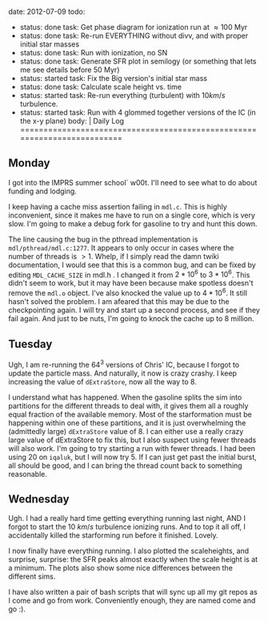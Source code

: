date: 2012-07-09
todo:
 - status: done
   task: Get phase diagram for ionization run at $\approx 100$ Myr
 - status: done
   task: Re-run EVERYTHING without divv, and with proper initial star masses
 - status: done
   task: Run with ionization, no SN
 - status: done
   task: Generate SFR plot in semilogy (or something that lets me see details before 50 Myr)
 - status: started
   task: Fix the Big version's initial star mass
 - status: done
   task: Calculate scale height vs. time
 - status: started
   task: Re-run everything (turbulent) with $10km/s$ turbulence.
 - status: started
   task: Run with 4 glommed together versions of the IC (in the x-y plane)
body: |
 Daily Log
 =========================================================================
 
 Monday
 -------------------------------------------------------------------------
 I got into the IMPRS summer school`  w00t.  I'll need to see what to do about
 funding and lodging.
 
 I keep having a cache miss assertion failing in `mdl.c`.  This is highly
 inconvenient, since it makes me have to run on a single core, which is very 
 slow.  I'm going to make a debug fork for gasoline to try and hunt this down.
 
 The line causing the bug in the pthread implementation is 
 `mdl/pthread/mdl.c:1277`.  It appears to only occur in cases where the 
 number of threads is $>1$.  Whelp, if I simply read the damn twiki 
 documentation, I would see that this is a common bug, and can be fixed by
 editing `MDL_CACHE_SIZE` in mdl.h . I changed it from $2*10^6$ to $3*10^6$.
 This didn't seem to work, but it may have been because make spotless doesn't 
 remove the `mdl.o` object.  I've also knocked the value up to $4*10^6$.
 It still hasn't solved the problem.  I am afeared that this may be due to
 the checkpointing again.  I will try and start up a second process, and see
 if they fail again.  And just to be nuts, I'm going to knock the cache up to 8
 million.
 
 Tuesday
 -------------------------------------------------------------------------
 Ugh, I am re-running the $64^3$ versions of Chris' IC, because I forgot to 
 update the particle mass. And naturally, it now is crazy crashy.  I keep 
 increasing the value of `dExtraStore`, now all the way to 8.
 
 I understand what has happened.  When the gasoline splits the sim into 
 partitions for the different threads to deal with, it gives them all a roughly
 equal fraction of the available memory.  Most of the starformation must be 
 happening within one of these partitions, and it is just overwhelming the
 (admittedly large) `dExtraStore` value of 8.  I can either use a really
 crazy large value of dExtraStore to fix this, but I also suspect using  fewer
 threads will also work.  I'm going to try starting a run with fewer threads.
 I had been using 20 on `iqaluk`, but I will now try 5.  If I can 
 just get past the initial burst, all should be good, and I can bring the 
 thread count back to something reasonable.
 
 Wednesday
 -------------------------------------------------------------------------
 Ugh.  I had a really hard time getting everything running last night, AND
 I forgot to start the 10 $km/s$ turbulence ionizing runs.  And to top it all
 off, I accidentally killed the starforming run before it finished.  Lovely.
 
 I now finally have everything running.  I also plotted the scaleheights, and 
 surprise, surprise: the SFR peaks almost exactly when the scale height is at
 a minimum.  The plots also show some nice differences between the different
 sims.
 
 I have also written a pair of bash scripts that will sync up all my git repos
 as I come and go from work.  Conveniently enough, they are named come and go :).
